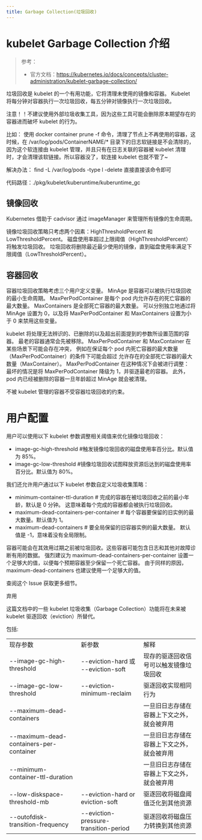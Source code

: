 ```yaml
---
title: Garbage Collection(垃圾回收)
---
```


# kubelet Garbage Collection 介绍

> 参考：
> - 官方文档：<https://kubernetes.io/docs/concepts/cluster-administration/kubelet-garbage-collection/>

垃圾回收是 kubelet 的一个有用功能，它将清理未使用的镜像和容器。 Kubelet 将每分钟对容器执行一次垃圾回收，每五分钟对镜像执行一次垃圾回收。

注意！！不建议使用外部垃圾收集工具，因为这些工具可能会删除原本期望存在的容器进而破坏 kubelet 的行为。

比如：
使用 docker container prune -f 命令，清理了节点上不再使用的容器，这时候，在 /var/log/pods/ContainerNAME/\* 目录下的日志软链接是不会清除的，因为这个软连接由 kubelet 管理，并且只有在日志关联的容器被 kubelet 清理时，才会清理该软链接。所以容器没了，软连接 kubelet 也就不管了~

解决办法：
find -L /var/log/pods -type l -delete 直接直接该命令即可

代码路径：./pkg/kubelet/kuberuntime/kuberuntime_gc

## 镜像回收

Kubernetes 借助于 cadvisor 通过 imageManager 来管理所有镜像的生命周期。

镜像垃圾回收策略只考虑两个因素：HighThresholdPercent 和 LowThresholdPercent。 磁盘使用率超过上限阈值（HighThresholdPercent）将触发垃圾回收。 垃圾回收将删除最近最少使用的镜像，直到磁盘使用率满足下限阈值（LowThresholdPercent）。

## 容器回收

容器垃圾回收策略考虑三个用户定义变量。 MinAge 是容器可以被执行垃圾回收的最小生命周期。 MaxPerPodContainer 是每个 pod 内允许存在的死亡容器的最大数量。 MaxContainers 是全部死亡容器的最大数量。 可以分别独立地通过将 MinAge 设置为 0，以及将 MaxPerPodContainer 和 MaxContainers 设置为小于 0 来禁用这些变量。

kubelet 将处理无法辨识的、已删除的以及超出前面提到的参数所设置范围的容器。 最老的容器通常会先被移除。 MaxPerPodContainer 和 MaxContainer 在某些场景下可能会存在冲突， 例如在保证每个 pod 内死亡容器的最大数量（MaxPerPodContainer）的条件下可能会超过 允许存在的全部死亡容器的最大数量（MaxContainer）。 MaxPerPodContainer 在这种情况下会被进行调整： 最坏的情况是将 MaxPerPodContainer 降级为 1，并驱逐最老的容器。 此外，pod 内已经被删除的容器一旦年龄超过 MinAge 就会被清理。

不被 kubelet 管理的容器不受容器垃圾回收的约束。

# 用户配置

用户可以使用以下 kubelet 参数调整相关阈值来优化镜像垃圾回收：

- image-gc-high-threshold #触发镜像垃圾回收的磁盘使用率百分比。默认值为 85%。
- image-gc-low-threshold #镜像垃圾回收试图释放资源后达到的磁盘使用率百分比。默认值为 80%。

我们还允许用户通过以下 kubelet 参数自定义垃圾收集策略：

- minimum-container-ttl-duration # 完成的容器在被垃圾回收之前的最小年龄，默认是 0 分钟。 这意味着每个完成的容器都会被执行垃圾回收。
- maximum-dead-containers-per-container # 每个容器要保留的旧实例的最大数量。默认值为 1。
- maximum-dead-containers # 要全局保留的旧容器实例的最大数量。 默认值是 -1，意味着没有全局限制。

容器可能会在其效用过期之前被垃圾回收。这些容器可能包含日志和其他对故障诊断有用的数据。 强烈建议为 maximum-dead-containers-per-container 设置一个足够大的值，以便每个预期容器至少保留一个死亡容器。 由于同样的原因，maximum-dead-containers 也建议使用一个足够大的值。

查阅这个 Issue 获取更多细节。

弃用

这篇文档中的一些 kubelet 垃圾收集（Garbage Collection）功能将在未来被 kubelet 驱逐回收（eviction）所替代。

包括:

|                                         |                                       |                                            |
| --------------------------------------- | ------------------------------------- | ------------------------------------------ |
| 现存参数                                | 新参数                                | 解释                                       |
| --image-gc-high-threshold               | --eviction-hard 或 --eviction-soft    | 现存的驱逐回收信号可以触发镜像垃圾回收     |
| --image-gc-low-threshold                | --eviction-minimum-reclaim            | 驱逐回收实现相同行为                       |
| --maximum-dead-containers               |                                       | 一旦旧日志存储在容器上下文之外，就会被弃用 |
| --maximum-dead-containers-per-container |                                       | 一旦旧日志存储在容器上下文之外，就会被弃用 |
| --minimum-container-ttl-duration        |                                       | 一旦旧日志存储在容器上下文之外，就会被弃用 |
| --low-diskspace-threshold-mb            | --eviction-hard or eviction-soft      | 驱逐回收将磁盘阈值泛化到其他资源           |
| --outofdisk-transition-frequency        | --eviction-pressure-transition-period | 驱逐回收将磁盘压力转换到其他资源           |
